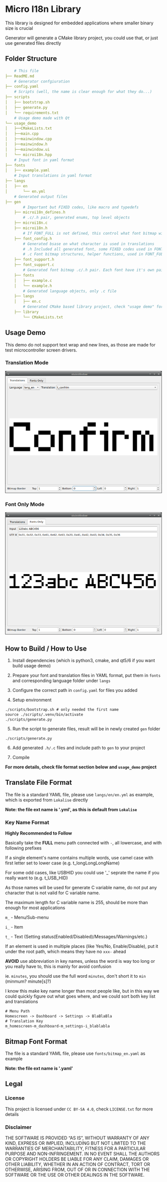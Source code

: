 # Micro I18n Library

This library is designed for embedded applications where smaller binary size is crucial

Generator will generate a CMake library project, you could use that, or just use generated files directly

## Folder Structure

```yaml
    # This file
├── ReadME.md
    # Generator confgiuration
├── config.yaml
    # Scripts (well, the name is clear enough for what they do...)
├── scripts
│   ├── bootstrap.sh
│   ├── generate.py
│   └── requirements.txt
    # Usage demo made with Qt
└── usage_demo
│   ├──CMakeLists.txt
│   ├──main.cpp
│   ├──mainwindow.cpp
│   ├──mainwindow.h
│   ├──mainwindow.ui
│   └── microi18n.hpp
    # Input font in yaml format
├── fonts
│   ├── example.yaml
    # Input translations in yaml format
├── langs
│   ├── en
│       └── en.yml
    # Generated output files
├── gen
        # Important but FIXED codes, like macro and typedefs
    ├── microi18n_defines.h
        # .c/.h pair, generated enums, top level objects
    ├── microi18n.c
    ├── microi18n.h
        # If FONT_FULL is not defined, this control what font bitmap will be included
    ├── font_config.h
        # Generated bsase on what character is used in translations
        # .h Included all generated font, some FIXED codes used in FONT_FULL mode
        # .c Font bitmap structures, helper functions, used in FONT_FULL mode
    ├── font_support.h
    ├── font_support.c
        # Generated font bitmap .c/.h pair. Each font have it's own pair
    ├── fonts
    │   ├── example.c
    │   └── example.h
        # Generated language objects, only .c file
    ├── langs
    │   ├── en.c
        # Generated CMake based library project, check "usage demo" for usage
    ├── library
        └── CMakeLists.txt
```



## Usage Demo

This demo do not support text wrap and new lines, as those are made for test microcontroller screen drivers.

### Translation Mode
![translation_mode](pictures/translation_mode.png)

### Font Only Mode
![font_only_mode](pictures/font_only_mode.png)

## How to Build / How to Use

1. Install dependencies (which is python3, cmake, and qt5/6 if you want build usage demo)

2. Prepare your font and translation files in YAML format, put them in `fonts` and corresponding language folder under `langs`

3. Configure the correct path in `config.yaml` for files you added

4. Setup environment

```shell
./scripts/bootstrap.sh # only needed the first name
source ./scripts/.venv/bin/activate
./scripts/generate.py
```
5. Run the script to generate files, result will be in newly created `gen` folder

```shell
./scripts/generate.py
```

6. Add generated `.h/.c` files and include path to `gen` to your project

7. Compile

**For more details, check file format section below and `usage_demo` project**


## Translate File Format

The file is a standard YAML file, please use `langs/en/en.yml` as example, which is exported from `Lokalise` directly

**Note: the file ext name is '.yml', as this is default from `Lokalise`**

### Key Name Format

**Highly Recommended to Follow**

Basically take the **FULL** menu path connected with `-`, all lowercase, and with following prefixes

If a single element's name contains multiple words, use camel case with first letter set to lower case (e.g. t_longLongLongName)

For some odd cases, like USBHID you could use '_' seprate the name if you really want to (e.g. t_USB_HID)

As those names will be used for generate C variable name, do not put any character that is not valid for C variable name.

The maximum length for C variable name is 255, should be more than enough for most applications

`m_` - Menu/Sub-menu

`i_` - Item

`t_` - Text (Setting status(Enabled/Disabled)/Messages/Warnings/etc.)

If an element is used in multiple places (like Yes/No, Enable/Disable), put it under the root path, which means they have no `xxx-` ahead

**AVOID** use abbreviation in key names, unless the word is way too long or you really have to, this is mainly for avoid confusion

ie. `minutes`, you should use the full word `minutes`, don't short it to `min` (minmum? minute[s]?)

I know this make key name longer than most people like, but in this way we could quickly figure out what goes where, and we could sort both key list and translations

```
# Menu Path
Homescreen -> Dashboard -> Settings -> BlaBlaBla
# Translation Key
m_homescreen-m_dashboard-m_settings-i_blablabla
```

## Bitmap Font Format

The file is a standard YAML file, please use `fonts/bitmap_en.yaml` as example

**Note: the file ext name is '.yaml'**

## Legal

### License

This project is licensed under `CC BY-SA 4.0`, check `LICENSE.txt` for more details

### Disclaimer

THE SOFTWARE IS PROVIDED “AS IS”, WITHOUT WARRANTY OF ANY KIND, EXPRESS OR IMPLIED, INCLUDING BUT NOT LIMITED TO THE WARRANTIES OF MERCHANTABILITY, FITNESS FOR A PARTICULAR PURPOSE AND NON-INFRINGEMENT. IN NO EVENT SHALL THE AUTHORS OR COPYRIGHT HOLDERS BE LIABLE FOR ANY CLAIM, DAMAGES OR OTHER LIABILITY, WHETHER IN AN ACTION OF CONTRACT, TORT OR OTHERWISE, ARISING FROM, OUT OF OR IN CONNECTION WITH THE SOFTWARE OR THE USE OR OTHER DEALINGS IN THE SOFTWARE.
